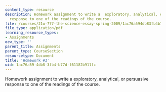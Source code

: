 ```yaml
---
content_type: resource
description: Homework assignment to write a  exploratory, analytical, or persuasive
  response to one of the readings of the course.
file: /courses/21w-777-the-science-essay-spring-2009/1ac76a594db83fb4b77df61182b911fc_MIT21W_777s09_assn02_hw3.pdf
file_type: application/pdf
learning_resource_types:
- Assignments
ocw_type: ''
parent_title: Assignments
parent_type: CourseSection
resourcetype: Document
title: 'Homework #3'
uid: 1ac76a59-4db8-3fb4-b77d-f61182b911fc
---
```

Homework assignment to write a  exploratory, analytical, or persuasive response to one of the readings of the course.

